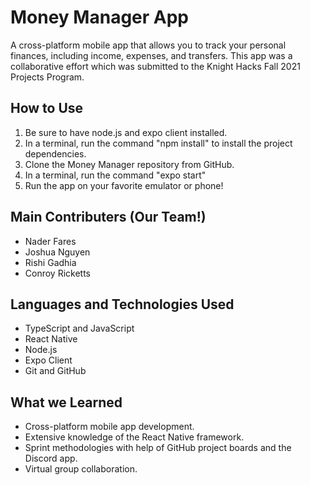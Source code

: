 # Money Manager App
A cross-platform mobile app that allows you to track your personal finances, including income, expenses, and transfers. This app was a collaborative effort which was submitted to the Knight Hacks Fall 2021 Projects Program.

## How to Use
1. Be sure to have node.js and expo client installed.
2. In a terminal, run the command "npm install" to install the project dependencies.
3. Clone the Money Manager repository from GitHub.
4. In a terminal, run the command "expo start"
5. Run the app on your favorite emulator or phone!

## Main Contributers (Our Team!)
- Nader Fares
- Joshua Nguyen
- Rishi Gadhia
- Conroy Ricketts

## Languages and Technologies Used
- TypeScript and JavaScript
- React Native
- Node.js
- Expo Client
- Git and GitHub

## What we Learned
- Cross-platform mobile app development.
- Extensive knowledge of the React Native framework.
- Sprint methodologies with help of GitHub project boards and the Discord app.
- Virtual group collaboration.
